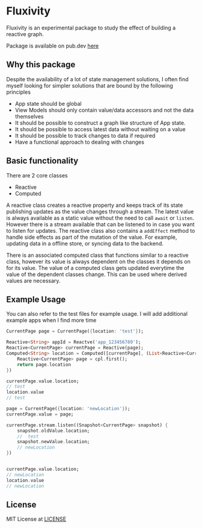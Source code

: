# Fluxivity

Fluxivity is an experimental package to study the effect of building a reactive graph. 

Package is available on pub.dev [here](https://pub.dev/packages/fluxivity)

## Why this package

Despite the availability of a lot of state management solutions, I often find myself 
looking for simpler solutions that are bound by the following principles

* App state should be global
* View Models should only contain value/data accessors and not the data themselves
* It should be possible to construct a graph like structure of App state.
* It should be possible to access latest data without waiting on a value
* It should be possible to track changes to data if required
* Have a functional approach to dealing with changes

## Basic functionality

There are 2 core classes

* Reactive
* Computed

A reactive class creates a reactive property and keeps track of its state publishing updates as 
the value changes through a stream. The latest value is always available as a static value 
without the need to call `await` or `listen`. However there is a stream available that can be 
listened to in case you want to listen for updates. The reactive class also contains a `addEffect`
method to handle side effects as part of the mutation of the value. For example, updating data in 
a offline store, or syncing data to the backend.

There is an associated computed class that functions similar to a reactive class, however its value
is always dependent on the classes it depends on for its value. The value of a computed class gets
updated everytime the value of the dependent classes change. This can be used where derived values 
are necessary. 

## Example Usage

You can also refer to the test files for example usage. I will add additional example apps when I 
find more time

```dart
CurrentPage page = CurrentPage({location: 'test'});

Reactive<String> appId = Reactve('app_123456789');
Reactive<CurrentPage> currentPage = Reactive(page);
Computed<String> location = Computed([currentPage], (List<Reactive<CurrentPage>> cpl ) {
    Reactive<CurrentPage> page = cpl.first();
    return page.location
})

currentPage.value.location;
// test
location.value
// test

page = CurrentPage({location: 'newLocation'});
currentPage.value = page;

currentPage.stream.listen((Snapshot<CurrentPage> snapshot) {
    snapshot.oldValue.location;
    //  test
    snapshot.newValue.location;
    // newLocation
})


currentPage.value.location;
// newLocation
location.value
// newLocation

```

## License
MIT License at [LICENSE](LICENSE)